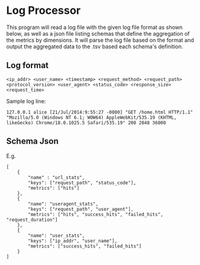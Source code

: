 # Log Processor

This program will read a log file with the given log file format as shown below, as well as a json file listing schemas that define the aggregation of the metrics by dimensions. It will parse the log file based on the format and output the aggregated data to the <schema name>.tsv based each schema's definition.

## Log format

	<ip_addr> <user_name> <timestamp> <request_method> <request_path> <protocol_version> <user_agent> <status_code> <response_size> <request_time>

Sample log line:

	127.0.0.1 alice [21/Jul/2014:9:55:27 -0800] "GET /home.html HTTP/1.1" "Mozilla/5.0 (Windows NT 6.1; WOW64) AppleWebKit/535.19 (KHTML, likeGecko) Chrome/18.0.1025.5 Safari/535.19" 200 2048 36000


## Schema Json

E.g.

	[
		{
			"name" : "url_stats",
			"keys": ["request_path", "status_code"],
			"metrics": ["hits"]
		},
		{
			"name": "useragent_stats",
			"keys": ["request_path", "user_agent"],
			"metrics": ["hits", "success_hits", "failed_hits", "request_duration"]
		},
		{
			"name": "user_stats",
			"keys": ["ip_addr", "user_name"],
			"metrics": ["success_hits", "failed_hits"]
		}
	]
